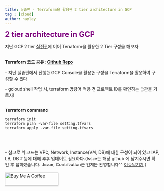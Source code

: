 ```yaml
---
title: 실습편 - Terraform을 활용한 2 tier architecture in GCP
tag : [cloud]
author: hayley
---
```


<font size="5" color="purple"><b>2 tier architecture in GCP</b></font>
<p> 지난 GCP 2 tier <a href="https://hayleyshim.github.io/blog/gcp2">실전편</a>에 이어 Terraform을 활용한 2 Tier 구성을 해보자
<br>
<br>  
<p><b>Terraform 코드 공유 : <a href="https://github.com/hayleyshim/gcp-demo.git">Github Repo</a></b>
<p>- 지난 실습편에서 진행한 GCP Console을 활용한 구성을 Terraform을 활용하여 구성할 수 있다
<p>- gcloud shell 작업 시, terraform 명령어 적용 전 프로젝트 ID를 확인하는 습관을 기르자!   
<br>
<br>
<p><b>Terraform command</b>   
<p><pre><code>terraform init
terraform plan -var-file setting.tfvars
terraform apply -var-file setting.tfvars
</code></pre>
<br>
<br>  
<p>- 참고로 위 코드는 VPC, Network, Instance(VM, DB)에 대한 구성이 되어 있고 IAP, LB, DB 기능에 대해 추후 업데이트 필요하다.(Issue는 해당 github 에 남겨주시면 확인 후 답하겠습니다. .Issue, Contribution은 언제든 환영합니다^^ <a href="https://github.com/hayleyshim/gcp-demo/issues">이슈남기기</a> )  
<br>
<br>  
<a href="https://www.buymeacoffee.com/yhshim17" target="_blank"><img src="https://www.buymeacoffee.com/assets/img/custom_images/orange_img.png" alt="Buy Me A Coffee" style="height: 41px !important;width: 174px !important;box-shadow: 0px 3px 2px 0px rgba(190, 190, 190, 0.5) !important;-webkit-box-shadow: 0px 3px 2px 0px rgba(190, 190, 190, 0.5) !important;" ></a>


